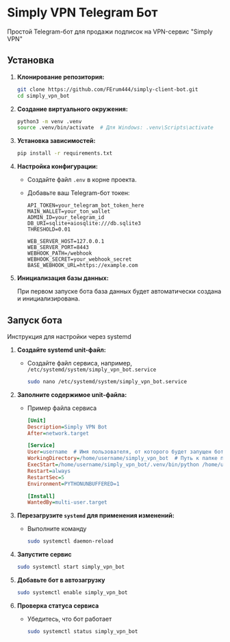 
# Simply VPN Telegram Бот

Простой Telegram-бот для продажи подписок на VPN-сервис "Simply VPN"

## Установка

1. **Клонирование репозитория:**

    ```bash
    git clone https://github.com/FErum444/simply-client-bot.git
    cd simply_vpn_bot
    ```

2. **Создание виртуального окружения:**

    ```bash
    python3 -m venv .venv
    source .venv/bin/activate  # Для Windows: .venv\Scripts\activate
    ```

3. **Установка зависимостей:**

    ```bash
    pip install -r requirements.txt
    ```

4. **Настройка конфигурации:**

    - Создайте файл `.env` в корне проекта.
    - Добавьте ваш Telegram-бот токен:

        ```env
        API_TOKEN=your_telegram_bot_token_here
        MAIN_WALLET=your_ton_wallet
        ADMIN_ID=your_telegram_id
        DB_URI=sqlite+aiosqlite:///db.sqlite3
        THRESHOLD=0.01

        WEB_SERVER_HOST=127.0.0.1
        WEB_SERVER_PORT=8443
        WEBHOOK_PATH=/webhook
        WEBHOOK_SECRET=your_webhook_secret
        BASE_WEBHOOK_URL=https://example.com
        ```

5. **Инициализация базы данных:**

    При первом запуске бота база данных будет автоматически создана и инициализирована.


## Запуск бота

Инструкция для настройки через systemd

1. **Создайте systemd unit-файл:**

    - Создайте файл сервиса, например, `/etc/systemd/system/simply_vpn_bot.service`

        ```bash
        sudo nano /etc/systemd/system/simply_vpn_bot.service
        ```

2. **Заполните содержимое unit-файла:**

    - Пример файла сервиса
        
        ```ini
        [Unit]
        Description=Simply VPN Bot
        After=network.target

        [Service]
        User=username  # Имя пользователя, от которого будет запущен бот
        WorkingDirectory=/home/username/simply_vpn_bot  # Путь к папке проекта
        ExecStart=/home/username/simply_vpn_bot/.venv/bin/python /home/username/simply_vpn_bot/run.py # Заменить имя пользователя
        Restart=always
        RestartSec=5
        Environment=PYTHONUNBUFFERED=1

        [Install]
        WantedBy=multi-user.target
        ```

3. **Перезагрузите `systemd` для применения изменений:**

    - Выполните команду

        ```bash
        sudo systemctl daemon-reload
        ```

4. **Запустите сервис**

    ```bash
    sudo systemctl start simply_vpn_bot
    ```

5. **Добавьте бот в автозагрузку**

    ```bash
    sudo systemctl enable simply_vpn_bot
    ```

6. **Проверка статуса сервиса**

    - Убедитесь, что бот работает

        ```bash
        sudo systemctl status simply_vpn_bot
        ```